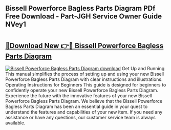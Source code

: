 ## Bissell Powerforce Bagless Parts Diagram PDf Free Download - Part-JGH Service Owner Guide NVey1

# <h2><a href="http://dfpnuhx.blite.top/?on=Bissell+Powerforce+Bagless+Parts+Diagram">🔗Download New 👉🔴 Bissell Powerforce Bagless Parts Diagram</a></h2>

[![Bissell Powerforce Bagless Parts Diagram download](https://i.imgur.com/lujVjoI.png)](http://dfpnuhx.blite.top/?on=Bissell+Powerforce+Bagless+Parts+Diagram)
Get Up and Running This manual simplifies the process of setting up and using your new Bissell Powerforce Bagless Parts Diagram with clear instructions and illustrations. Operating Instructions for Beginners This guide is designed for beginners to confidently operate your new Bissell Powerforce Bagless Parts Diagram. Experience the future with the innovative features of your new Bissell Powerforce Bagless Parts Diagram. We believe that the Bissell Powerforce Bagless Parts Diagram has been an essential guide in your quest to understand the features and capabilities of your new item. If you need any assistance or have any questions, our customer service team is always available.
